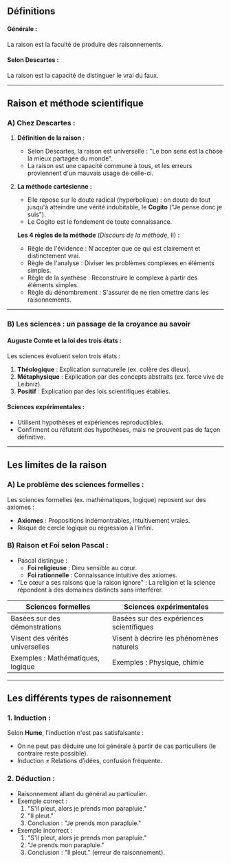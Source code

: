 ## Définitions

#### Générale :

La raison est la faculté de produire des raisonnements.

#### Selon **Descartes** :

La raison est la capacité de distinguer le vrai du faux.

---

## Raison et méthode scientifique

### A) Chez Descartes :

1. **Définition de la raison** :
    
    - Selon Descartes, la raison est universelle : "Le bon sens est la chose la mieux partagée du monde".
    - La raison est une capacité commune à tous, et les erreurs proviennent d'un mauvais usage de celle-ci.
2. **La méthode cartésienne** :
    
    - Elle repose sur le doute radical (hyperbolique) : on doute de tout jusqu'à atteindre une vérité indubitable, le **Cogito** ("Je pense donc je suis").
    - Le Cogito est le fondement de toute connaissance.
    
    **Les 4 règles de la méthode** (_Discours de la méthode_, II) :
    
    - Règle de l'évidence : N'accepter que ce qui est clairement et distinctement vrai.
    - Règle de l'analyse : Diviser les problèmes complexes en éléments simples.
    - Règle de la synthèse : Reconstruire le complexe à partir des éléments simples.
    - Règle du dénombrement : S'assurer de ne rien omettre dans les raisonnements.

---

### B) Les sciences : un passage de la croyance au savoir

#### Auguste Comte et la loi des trois états :

Les sciences évoluent selon trois états :

1. **Théologique** : Explication surnaturelle (ex. colère des dieux).
2. **Métaphysique** : Explication par des concepts abstraits (ex. force vive de Leibniz).
3. **Positif** : Explication par des lois scientifiques établies.

#### Sciences expérimentales :

- Utilisent hypothèses et expériences reproductibles.
- Confirment ou réfutent des hypothèses, mais ne prouvent pas de façon définitive.

---

## Les limites de la raison

### A) Le problème des sciences formelles :

Les sciences formelles (ex. mathématiques, logique) reposent sur des axiomes :

- **Axiomes** : Propositions indémontrables, intuitivement vraies.
- Risque de cercle logique ou régression à l'infini.

### B) Raison et Foi selon Pascal :

- Pascal distingue :
    - **Foi religieuse** : Dieu sensible au cœur.
    - **Foi rationnelle** : Connaissance intuitive des axiomes.
- "Le cœur a ses raisons que la raison ignore" : La religion et la science répondent à des domaines distincts sans interférer.

|Sciences formelles|Sciences expérimentales|
|---|---|
|Basées sur des démonstrations|Basées sur des expériences scientifiques|
|Visent des vérités universelles|Visent à décrire les phénomènes naturels|
|Exemples : Mathématiques, logique|Exemples : Physique, chimie|

---

## Les différents types de raisonnement

### 1. **Induction** :

Selon **Hume**, l'induction n'est pas satisfaisante :

- On ne peut pas déduire une loi générale à partir de cas particuliers (le contraire reste possible).
- Induction ≠ Relations d’idées, confusion fréquente.

### 2. **Déduction** :

- Raisonnement allant du général au particulier.
- Exemple correct :
    1. "S'il pleut, alors je prends mon parapluie."
    2. "Il pleut."
    3. Conclusion : "Je prends mon parapluie."
- Exemple incorrect :
    1. "S'il pleut, alors je prends mon parapluie."
    2. "Je prends mon parapluie."
    3. Conclusion : "Il pleut." (erreur de raisonnement).